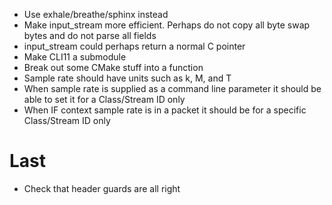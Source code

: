 * Use exhale/breathe/sphinx instead
* Make input_stream more efficient. Perhaps do not copy all byte swap bytes and do not parse all fields
* input_stream could perhaps return a normal C pointer
* Make CLI11 a submodule
* Break out some CMake stuff into a function
* Sample rate should have units such as k, M, and T
* When sample rate is supplied as a command line parameter it should be able to set it for a Class/Stream ID only
* When IF context sample rate is in a packet it should be for a specific Class/Stream ID only

# Last
* Check that header guards are all right
